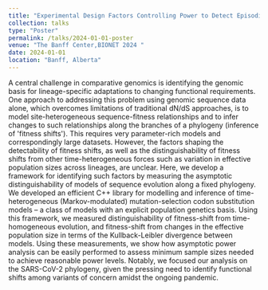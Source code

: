 ```yaml
---
title: "Experimental Design Factors Controlling Power to Detect Episodic Fitness Shifts using Comparative Genomic Sequencing Data"
collection: talks
type: "Poster"
permalink: /talks/2024-01-01-poster
venue: "The Banff Center,BIONET 2024 "
date: 2024-01-01
location: "Banff, Alberta"
---
```


A central challenge in comparative genomics is identifying the genomic basis for lineage-specific adaptations to changing functional requirements. One approach to addressing this problem using genomic sequence data alone, which overcomes limitations of traditional dN/dS approaches, is to model site-heterogeneous sequence-fitness relationships and to infer changes to such relationships along the branches of a phylogeny (inference of 'fitness shifts'). This requires very parameter-rich models and correspondingly large datasets. However, the factors shaping the detectability of fitness shifts, as well as the distinguishability of fitness shifts from other time-heterogeneous forces such as variation in effective population sizes across lineages, are unclear. Here, we develop a framework for identifying such factors by measuring the asymptotic distinguishability of models of sequence evolution along a fixed phylogeny. We developed an efficient C++ library for modelling and inference of time-heterogeneous (Markov-modulated) mutation-selection codon substitution models – a class of models with an explicit population genetics basis. Using this framework, we measured distinguishability of fitness-shift from time-homogeneous evolution, and fitness-shift from changes in the effective population size in terms of the Kullback-Leibler divergence between models. Using these measurements, we show how asymptotic power analysis can be easily performed to assess minimum sample sizes needed to achieve reasonable power levels. Notably, we focused our analysis on the SARS-CoV-2 phylogeny, given the pressing need to identify functional shifts among variants of concern amidst the ongoing pandemic.